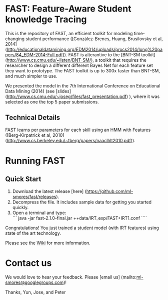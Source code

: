 
FAST: Feature-Aware Student knowledge Tracing
=============================================

This is the repository of FAST, an efficient toolkit for modeling time-changing student performance ([González-Brenes, Huang, Brusilovsky et al, 2014] (http://educationaldatamining.org/EDM2014/uploads/procs2014/long%20papers/84_EDM-2014-Full.pdf)). FAST is alterantive to the [BNT-SM toolkit] (http://www.cs.cmu.edu/~listen/BNT-SM/), a toolkit that requires the researcher to design a different different Bayes Net for each feature set they want to prototype.
The FAST toolkit is up to 300x faster than BNT-SM, and much simpler to use.

We presented the model in the 7th International Conference on Educational Data Mining (2014) (see [slides]  (http://www.cs.cmu.edu/~joseg/files/fast_presentation.pdf) ), where it was selected as one the top 5 paper submissions.



Technical Details 
-----------------
FAST learns per parameters for each skill using an HMM with Features ([Berg-Kirpatrick et al, 2010] (http://www.cs.berkeley.edu/~tberg/papers/naaclhlt2010.pdf)).




Running FAST
============

Quick Start
------------

1. Download the latest release [here] (https://github.com/ml-smores/fast/releases).
2. Decompress the file.  It includes sample data for getting you started quickly.
3. Open a terminal and type:  
``` java -jar fast-2.1.0-final.jar ++data/IRT_exp/FAST+IRT1.conf  ````

Congratulations! You just trained a student model (with IRT features) using state of the art technology.


Please see the [Wiki](https://github.com/ml-smores/fast/wiki/) for more information. 



Contact us
==========
We would love to hear your feedback.  Please [email us] (mailto:ml-smores@googlegroups.com)!

Thanks,
Yun, 
Jose, 
and Peter
